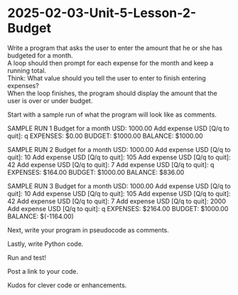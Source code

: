 # 2025-02-03-Unit-5-Lesson-2-Budget
Write a program that asks the user to enter the amount that he or she has budgeted for a month.  
A loop should then prompt for each expense for the month and keep a running total.  
Think: What value should you tell the user to enter to finish entering expenses?  
When the loop finishes, the program should display the amount that the user is over or under budget.  

Start with a sample run of what the program will look like as comments. 

SAMPLE RUN 1
Budget for a month USD: 1000.00
Add expense USD \[Q/q to quit\]: q
EXPENSES: $0.00
BUDGET: $1000.00
BALANCE: $1000.00

SAMPLE RUN 2
Budget for a month USD: 1000.00
Add expense USD \[Q/q to quit\]: 10
Add expense USD \[Q/q to quit\]: 105
Add expense USD \[Q/q to quit\]: 42
Add expense USD \[Q/q to quit\]: 7
Add expense USD \[Q/q to quit\]: q
EXPENSES: $164.00
BUDGET: $1000.00
BALANCE: $836.00

SAMPLE RUN 3
Budget for a month USD: 1000.00
Add expense USD \[Q/q to quit\]: 10
Add expense USD \[Q/q to quit\]: 105
Add expense USD \[Q/q to quit\]: 42
Add expense USD \[Q/q to quit\]: 7
Add expense USD \[Q/q to quit\]: 2000
Add expense USD \[Q/q to quit\]: q
EXPENSES: $2164.00
BUDGET: $1000.00
BALANCE: $(-1164.00)

Next, write your program in pseudocode as comments. 

Lastly, write Python code. 

Run and test!

Post a link to your code.

Kudos for clever code or enhancements.
